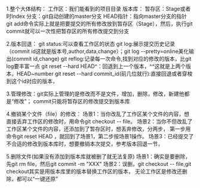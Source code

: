 1.整个大体结构：
    工作区：我们能看到的项目目录
    版本库：
        暂存区：Stage或者时Index
        分支：git自动创建的master分支
        HEAD指针：指向master分支的指针
    git add命令实际上就是把要提交的所有修改放到暂存区（Stage），然后，执行git commit就可以一次性把暂存区的所有修改提交到分支

2.版本回退：
    git status:可以查看工作区的状态
    git log:展示提交历史记录（commit id这就是版本号,author,data,change）；git log --pretty=online美化输出(commit id,change)
    git reflog:记录每一次命令,找到对应的修改的版本，比git log要丰富一点
    git reset --hard HEAD^：回退到上一个版本，^^这就是上两个版本，HEAD~number
    git reset --hard commit_id(前几位就行):直接回退或者穿梭到这个id对应的版本，

3.管理修改：git实际上管理的是修改而不是文件，增加，删除，修改，新建他都是“修改”；
           commit只能将暂存区的修改提交到版本库

4.撤销某个文件（file）的修改：
    场景1：当你改乱了工作区某个文件的内容，想直接丢弃工作区的修改时，用命令git checkout -- file。
    场景2：当你不但改乱了工作区某个文件的内容，还添加到了暂存区时，想丢弃修改，分两步，
           第一步用命令git reset HEAD <file>，就回到了场景1，第二步按场景1操作。
    场景3：已经提交了不合适的修改到版本库时，想要撤销本次提交，参考版本回退一节，

5.删除文件(如果没有添加到版本库就被删了就无法复原)
    场景1：确实是要删除，先git rm file，然后git commit -m "XXX"
    场景2：误删，git checkout -- file,git checkout其实是用版本库里的版本替换工作区的版本，
           无论工作区是修改还删除，都可以“一键还原”